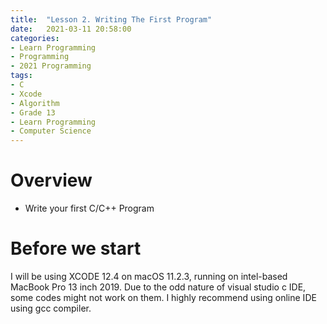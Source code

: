 ```yaml
---
title:  "Lesson 2. Writing The First Program"
date:   2021-03-11 20:58:00
categories:
- Learn Programming
- Programming
- 2021 Programming
tags:
- C
- Xcode
- Algorithm
- Grade 13
- Learn Programming
- Computer Science
---
```

# Overview
* Write your first C/C++ Program

# Before we start
I will be using XCODE 12.4 on macOS 11.2.3, running on intel-based MacBook Pro 13 inch 2019. Due to the odd nature of visual studio c IDE, some codes might not work on them. I highly recommend using online IDE using gcc compiler.

